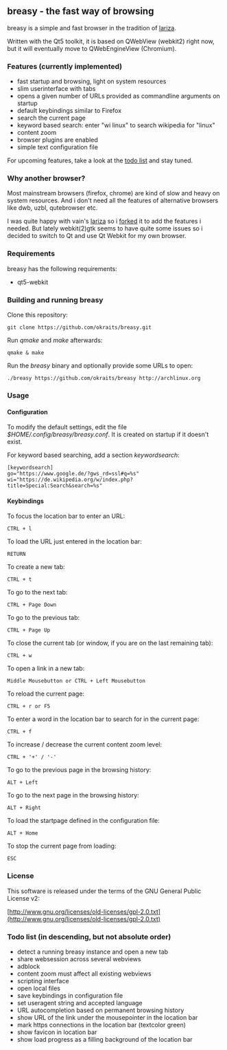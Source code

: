 ## breasy - the fast way of browsing

breasy is a simple and fast browser in the tradition of 
[lariza](http://github.com/okraits/lariza).

Written with the Qt5 toolkit, it is based on QWebView (webkit2) right now,
but it will eventually move to QWebEngineView (Chromium).

### Features (currently implemented)

- fast startup and browsing, light on system resources
- slim userinterface with tabs
- opens a given number of URLs provided as commandline arguments on startup
- default keybindings similar to Firefox
- search the current page
- keyword based search: enter "wi linux" to search wikipedia for "linux"
- content zoom
- browser plugins are enabled
- simple text configuration file

For upcoming features, take a look at the 
[todo list](#todo-list-in-descending-but-not-absolute-order) and stay tuned.

### Why another browser?

Most mainstream browsers (firefox, chrome) are kind of slow and heavy on
system resources. And i don't need all the features of alternative browsers
like dwb, uzbl, qutebrowser etc.

I was quite happy with vain's [lariza](http://github.com/vain/lariza) so i
[forked](http://github.com/okraits/lariza) it to add the features i needed.
But lately webkit(2)gtk seems to have quite some issues so i decided to switch
to Qt and use Qt Webkit for my own browser.

### Requirements

breasy has the following requirements:

- qt5-webkit

### Building and running breasy

Clone this repository:

    git clone https://github.com/okraits/breasy.git

Run *qmake* and *make* afterwards:

    qmake & make

Run the *breasy* binary and optionally provide some URLs to open:
    
    ./breasy https://github.com/okraits/breasy http://archlinux.org

### Usage

#### Configuration

To modify the default settings, edit the file *$HOME/.config/breasy/breasy.conf*.
It is created on startup if it doesn't exist.

For keyword based searching, add a section *keywordsearch*:

	[keywordsearch]
	go="https://www.google.de/?gws_rd=ssl#q=%s"
	wi="https://de.wikipedia.org/w/index.php?title=Special:Search&search=%s"

#### Keybindings

To focus the location bar to enter an URL:

    CTRL + l

To load the URL just entered in the location bar:

    RETURN

To create a new tab:

    CTRL + t

To go to the next tab:

    CTRL + Page Down

To go to the previous tab:

    CTRL + Page Up

To close the current tab (or window, if you are on the last remaining tab):

    CTRL + w

To open a link in a new tab:

	Middle Mousebutton or CTRL + Left Mousebutton

To reload the current page:

    CTRL + r or F5

To enter a word in the location bar to search for in the current page:

    CTRL + f

To increase / decrease the current content zoom level:

    CTRL + '+' / '-'

To go to the previous page in the browsing history:

    ALT + Left

To go to the next page in the browsing history:

    ALT + Right

To load the startpage defined in the configuration file:

	ALT + Home

To stop the current page from loading:

    ESC

### License

This software is released under the terms of the
GNU General Public License v2:

[http://www.gnu.org/licenses/old-licenses/gpl-2.0.txt](http://www.gnu.org/licenses/old-licenses/gpl-2.0.txt)

### Todo list (in descending, but not absolute order)

- detect a running breasy instance and open a new tab
- share websession across several webviews
- adblock
- content zoom must affect all existing webviews
- scripting interface
- open local files
- save keybindings in configuration file
- set useragent string and accepted language
- URL autocompletion based on permanent browsing history
- show URL of the link under the mousepointer in the location bar
- mark https connections in the location bar (textcolor green)
- show favicon in location bar
- show load progress as a filling background of the location bar
